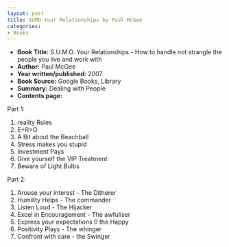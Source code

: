 ```yaml
---
layout: post
title: SUMO Your Relationships by Paul McGee
categories:
- Books
---
```


- **Book Title:** S.U.M.O. Your Relationships - How to handle not strangle the people you live and work with
- **Author:** Paul McGee
- **Year written/published:** 2007
- **Book Source:** Google Books, Library
- **Summary:** Dealing with People
- **Contents page:**

Part 1:

1. reality Rules
2. E+R=O
3. A Bit about the Beachball
4. Stress makes you stupid
5. Investment Pays
6. Give yourself the VIP Treatment
7. Beware of Light Bulbs

Part 2:

1. Arouse your interest - The Ditherer
2. Humility Helps - The commander
3. Listen Loud - The Hijacker
4. Excel in Encouragement - The awfuliser
5. Express your expectations 0 the Happy
6. Positivity Plays - The whinger
7. Confront with care - the Swinger

